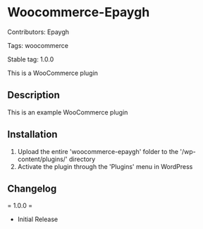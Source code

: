 # Woocommerce-Epaygh
Contributors: Epaygh

Tags: woocommerce

Stable tag: 1.0.0


This is a WooCommerce plugin

## Description

This is an example WooCommerce plugin

## Installation

1. Upload the entire 'woocommerce-epaygh' folder to the '/wp-content/plugins/' directory
2. Activate the plugin through the 'Plugins' menu in WordPress

## Changelog 

= 1.0.0 =
* Initial Release

